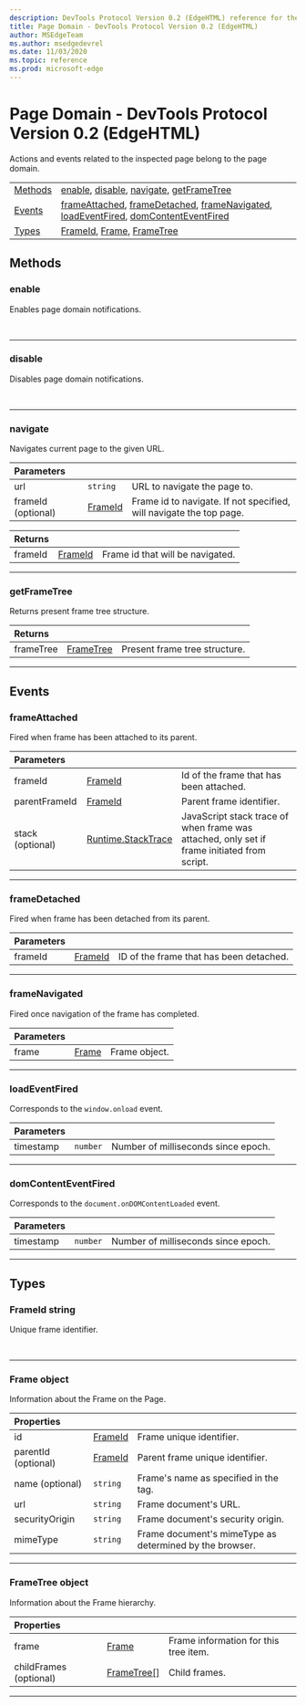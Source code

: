 ```yaml
---
description: DevTools Protocol Version 0.2 (EdgeHTML) reference for the Page Domain. Actions and events related to the inspected page belong to the page domain.
title: Page Domain - DevTools Protocol Version 0.2 (EdgeHTML)
author: MSEdgeTeam
ms.author: msedgedevrel
ms.date: 11/03/2020
ms.topic: reference
ms.prod: microsoft-edge
---
```

# Page Domain - DevTools Protocol Version 0.2 (EdgeHTML)  

Actions and events related to the inspected page belong to the page domain.  

|  |  |  
|:--- |:--- |  
| [Methods](#methods) | [enable](#enable), [disable](#disable), [navigate](#navigate), [getFrameTree](#getframetree) |  
| [Events](#events) | [frameAttached](#frameattached), [frameDetached](#framedetached), [frameNavigated](#framenavigated), [loadEventFired](#loadeventfired), [domContentEventFired](#domcontenteventfired) |  
| [Types](#types) | [FrameId](#frameid), [Frame](#frame), [FrameTree](#frametree) |  

## Methods  

### enable  

Enables page domain notifications.  

&nbsp;  

---  

### disable  

Disables page domain notifications.  

&nbsp;  

---  

### navigate  

Navigates current page to the given URL.  

| Parameters |  |  |  
|:--- |:--- |:--- |  
| url | `string` | URL to navigate the page to. |  
| frameId \(optional\) | [FrameId](#frameid) | Frame id to navigate.  If not specified, will navigate the top page. |  

| Returns |  |  |  
|:--- |:--- |:--- |  
| frameId | [FrameId](#frameid) | Frame id that will be navigated. |  

---  

### getFrameTree  

Returns present frame tree structure.  

| Returns |  |  |  
|:--- |:--- |:--- |  
| frameTree | [FrameTree](#frametree) | Present frame tree structure. |  

---  

## Events  

### frameAttached  

Fired when frame has been attached to its parent.  

| Parameters |  |  |  
|:--- |:--- |:--- |  
| frameId | [FrameId](#frameid) | Id of the frame that has been attached. |  
| parentFrameId | [FrameId](#frameid) | Parent frame identifier. |  
| stack \(optional\) | [Runtime.StackTrace](./runtime.md#stacktrace) | JavaScript stack trace of when frame was attached, only set if frame initiated from script. |  

---  

### frameDetached  

Fired when frame has been detached from its parent.  

| Parameters |  |  |  
|:--- |:--- |:--- |  
| frameId | [FrameId](#frameid) | ID of the frame that has been detached. |  

---  

### frameNavigated  

Fired once navigation of the frame has completed.  

| Parameters |  |  |  
|:--- |:--- |:--- |  
| frame | [Frame](#frame) | Frame object. |  

---  

### loadEventFired  

Corresponds to the `window.onload` event.  

| Parameters |  |  |  
|:--- |:--- |:--- |  
| timestamp | `number` | Number of milliseconds since epoch. |  

---  

### domContentEventFired  

Corresponds to the `document.onDOMContentLoaded` event.  

| Parameters |  |  |  
|:--- |:--- |:--- |  
| timestamp | `number` | Number of milliseconds since epoch. |  

---  

## Types  

### FrameId string  

<a name="frameid"></a>  

Unique frame identifier.  

&nbsp;  

---  

### Frame object  

<a name="frame"></a>  

Information about the Frame on the Page.  

| Properties |  |  |  
|:--- |:--- |:--- |  
| id | [FrameId](#frameid) | Frame unique identifier. |  
| parentId \(optional\) | [FrameId](#frameid) | Parent frame unique identifier. |  
| name \(optional\) | `string` | Frame's name as specified in the tag. |  
| url | `string` | Frame document's URL. |  
| securityOrigin | `string` | Frame document's security origin. |  
| mimeType | `string` | Frame document's mimeType as determined by the browser. |  

---  

### FrameTree object  

<a name="frametree"></a>  

Information about the Frame hierarchy.  

| Properties |  |  |  
|:--- |:--- |:--- |  
| frame | [Frame](#frame) | Frame information for this tree item. |  
| childFrames \(optional\) | [FrameTree[]](#frametree) | Child frames. |  

---  
